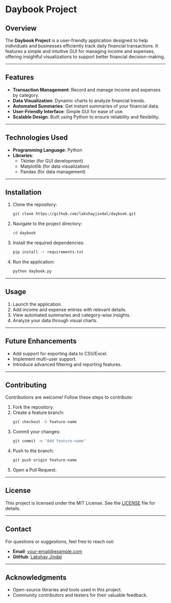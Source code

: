 # Daybook Project

## Overview
The **Daybook Project** is a user-friendly application designed to help individuals and businesses efficiently track daily financial transactions. It features a simple and intuitive GUI for managing income and expenses, offering insightful visualizations to support better financial decision-making.

---

## Features
- **Transaction Management**: Record and manage income and expenses by category.
- **Data Visualization**: Dynamic charts to analyze financial trends.
- **Automated Summaries**: Get instant summaries of your financial data.
- **User-Friendly Interface**: Simple GUI for ease of use.
- **Scalable Design**: Built using Python to ensure reliability and flexibility.

---

## Technologies Used
- **Programming Language**: Python
- **Libraries**: 
  - Tkinter (for GUI development)
  - Matplotlib (for data visualization)
  - Pandas (for data management)

---

## Installation
1. Clone the repository:
   ```bash
   git clone https://github.com/lakshayjindal/daybook.git
   ```
2. Navigate to the project directory:
   ```bash
   cd daybook
   ```
3. Install the required dependencies:
   ```bash
   pip install -r requirements.txt
   ```
4. Run the application:
   ```bash
   python daybook.py
   ```

---

## Usage
1. Launch the application.
2. Add income and expense entries with relevant details.
3. View automated summaries and category-wise insights.
4. Analyze your data through visual charts.

---


## Future Enhancements
- Add support for exporting data to CSV/Excel.
- Implement multi-user support.
- Introduce advanced filtering and reporting features.

---

## Contributing
Contributions are welcome! Follow these steps to contribute:
1. Fork the repository.
2. Create a feature branch:
   ```bash
   git checkout -b feature-name
   ```
3. Commit your changes:
   ```bash
   git commit -m "Add feature-name"
   ```
4. Push to the branch:
   ```bash
   git push origin feature-name
   ```
5. Open a Pull Request.

---

## License
This project is licensed under the MIT License. See the [LICENSE](LICENSE) file for details.

---

## Contact
For questions or suggestions, feel free to reach out:
- **Email**: your-email@example.com
- **GitHub**: [Lakshay Jindal](https://github.com/lakshayjindal)

---

## Acknowledgments
- Open-source libraries and tools used in this project.
- Community contributors and testers for their valuable feedback.
